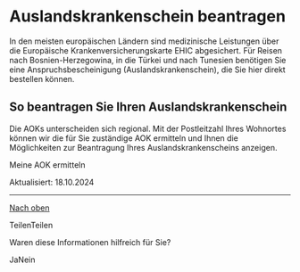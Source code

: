 # Auslandskrankenschein beantragen

In den meisten europäischen Ländern sind medizinische Leistungen über die Europäische Krankenversicherungskarte EHIC abgesichert. Für Reisen nach Bosnien-Herzegowina, in die Türkei und nach Tunesien benötigen Sie eine Anspruchsbescheinigung (Auslandskrankenschein), die Sie hier direkt bestellen können.

## So beantragen Sie Ihren Auslandskrankenschein

Die AOKs unterscheiden sich regional. Mit der Postleitzahl Ihres Wohnortes können wir die für Sie zuständige AOK ermitteln und Ihnen die Möglichkeiten zur Beantragung Ihres Auslandskrankenscheins anzeigen.

Meine AOK ermitteln

Aktualisiert: 18.10.2024

* * *

[Nach oben](https://www.aok.de/pk/leistungen/ausland/auslandskrankenschein-beantragen/#main-content)

TeilenTeilen

Waren diese Informationen hilfreich für Sie?

JaNein